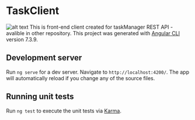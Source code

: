# TaskClient
![alt text](https://i.ibb.co/9ZDfFX5/Przechwytywanie.png)
This is front-end client created for taskManager REST API - avalible in other repository. 
This project was generated with [Angular CLI](https://github.com/angular/angular-cli) version 7.3.9.

## Development server

Run `ng serve` for a dev server. Navigate to `http://localhost:4200/`. The app will automatically reload if you change any of the source files.

## Running unit tests

Run `ng test` to execute the unit tests via [Karma](https://karma-runner.github.io).
